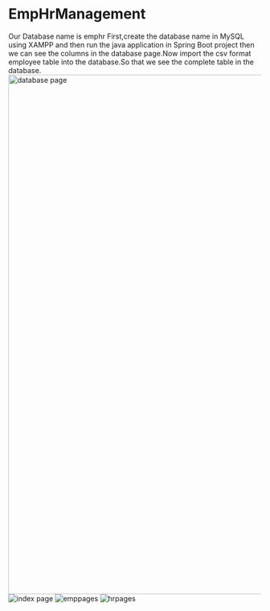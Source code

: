 # EmpHrManagement
Our Database name is emphr
First,create the database name in MySQL using XAMPP and then run the java application in Spring Boot project then we can see the columns in the database page.Now import the csv format employee table into the database.So that we see the complete table in the database.
<img width="1034" alt="database page" src="https://user-images.githubusercontent.com/121929885/215077551-4e776670-f3a9-4eca-8177-20caee524933.png">
![index page](https://user-images.githubusercontent.com/121929885/215076424-b5ce9e26-79ef-41d5-b40f-a36f47dccced.jpg)
![emppages](https://user-images.githubusercontent.com/121929885/215076473-a9f92e60-1038-472c-9d80-29424f3b157f.jpg)
![hrpages](https://user-images.githubusercontent.com/121929885/215076512-23710dae-826c-40ee-a891-d456a7ed0a08.jpg)
